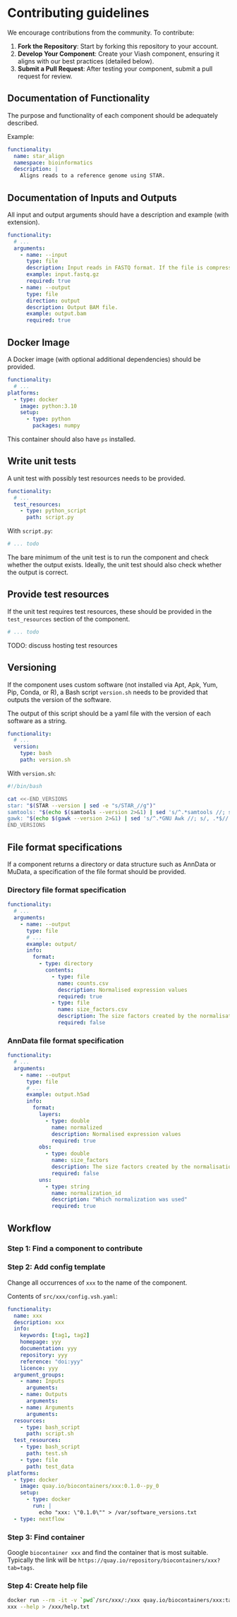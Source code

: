 
# Contributing guidelines

We encourage contributions from the community. To contribute:

1. **Fork the Repository**: Start by forking this repository to your account.
2. **Develop Your Component**: Create your Viash component, ensuring it aligns with our best practices (detailed below).
3. **Submit a Pull Request**: After testing your component, submit a pull request for review.

## Documentation of Functionality

The purpose and functionality of each component should be adequately described.

Example:

```yaml
functionality:
  name: star_align
  namespace: bioinformatics
  description: |
    Aligns reads to a reference genome using STAR.
```

## Documentation of Inputs and Outputs

All input and output arguments should have a description and example (with extension).

```yaml
functionality:
  # ...
  arguments:
    - name: --input
      type: file
      description: Input reads in FASTQ format. If the file is compressed, it must have the extension `.gz`.
      example: input.fastq.gz
      required: true
    - name: --output
      type: file
      direction: output
      description: Output BAM file.
      example: output.bam
      required: true
```

## Docker Image

A Docker image (with optional additional dependencies) should be provided.

```yaml
functionality:
  # ...
platforms:
  - type: docker
    image: python:3.10
    setup:
      - type: python
        packages: numpy
```

This container should also have `ps` installed.

## Write unit tests

A unit test with possibly test resources needs to be provided.

```yaml
functionality:
  # ...
  test_resources:
    - type: python_script
      path: script.py
```

With `script.py`:

```python
# ... todo
```

The bare minimum of the unit test is to run the component and check whether the output exists. Ideally, the unit test should also check whether the output is correct.

## Provide test resources

If the unit test requires test resources, these should be provided in the `test_resources` section of the component.

```yaml
# ... todo
```

TODO: discuss hosting test resources

## Versioning

If the component uses custom software (not installed via Apt, Apk, Yum, Pip, Conda, or R), a Bash script `version.sh` needs to be provided that outputs the version of the software. 

The output of this script should be a yaml file with the version of each software as a string.

```yaml
functionality:
  # ...
  version:
    type: bash
    path: version.sh
```

With `version.sh`:

```bash
#!/bin/bash

cat <<-END_VERSIONS
star: "$(STAR --version | sed -e "s/STAR_//g")"
samtools: "$(echo $(samtools --version 2>&1) | sed 's/^.*samtools //; s/Using.*$//')"
gawk: "$(echo $(gawk --version 2>&1) | sed 's/^.*GNU Awk //; s/, .*$//')"
END_VERSIONS
```

## File format specifications

If a component returns a directory or data structure such as AnnData or MuData, a specification of the file format should be provided.

### Directory file format specification

```yaml
functionality:
  # ...
  arguments:
    - name: --output
      type: file
      # ...
      example: output/
      info:
        format:
          - type: directory
            contents:
              - type: file
                name: counts.csv
                description: Normalised expression values
                required: true
              - type: file
                name: size_factors.csv
                description: The size factors created by the normalisation method, if any.
                required: false
```

### AnnData file format specification

```yaml
functionality:
  # ...
  arguments:
    - name: --output
      type: file
      # ...
      example: output.h5ad
      info:
        format:
          layers:
            - type: double
              name: normalized
              description: Normalised expression values
              required: true
          obs:
            - type: double
              name: size_factors
              description: The size factors created by the normalisation method, if any.
              required: false
          uns:
            - type: string
              name: normalization_id
              description: "Which normalization was used"
              required: true
```

## Workflow

### Step 1: Find a component to contribute

### Step 2: Add config template

Change all occurrences of `xxx` to the name of the component.

Contents of `src/xxx/config.vsh.yaml`:

```yaml
functionality:
  name: xxx
  description: xxx
  info:
    keywords: [tag1, tag2]
    homepage: yyy
    documentation: yyy
    repository: yyy
    reference: "doi:yyy"
    licence: yyy
  argument_groups:
    - name: Inputs
      arguments:
    - name: Outputs
      arguments:
    - name: Arguments
      arguments:
  resources:
    - type: bash_script
      path: script.sh
  test_resources:
    - type: bash_script
      path: test.sh
    - type: file
      path: test_data
platforms:
  - type: docker
    image: quay.io/biocontainers/xxx:0.1.0--py_0
    setup:
      - type: docker
        run: |
          echo "xxx: \"0.1.0\"" > /var/software_versions.txt
  - type: nextflow
```

### Step 3: Find container

Google `biocontainer xxx` and find the container that is most suitable. Typically the link will be `https://quay.io/repository/biocontainers/xxx?tab=tags`.

### Step 4: Create help file

```bash
docker run --rm -it -v `pwd`/src/xxx/:/xxx quay.io/biocontainers/xxx:tag
xxx --help > /xxx/help.txt
```

